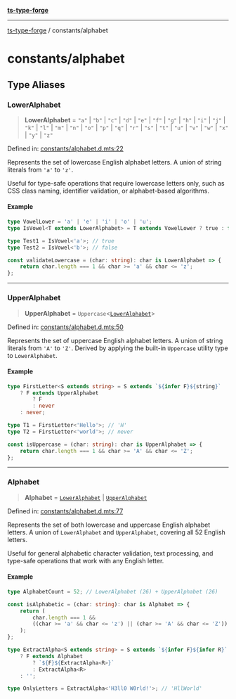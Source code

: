 [**ts-type-forge**](../README.md)

---

[ts-type-forge](../README.md) / constants/alphabet

# constants/alphabet

## Type Aliases

### LowerAlphabet

> **LowerAlphabet** = `"a"` \| `"b"` \| `"c"` \| `"d"` \| `"e"` \| `"f"` \| `"g"` \| `"h"` \| `"i"` \| `"j"` \| `"k"` \| `"l"` \| `"m"` \| `"n"` \| `"o"` \| `"p"` \| `"q"` \| `"r"` \| `"s"` \| `"t"` \| `"u"` \| `"v"` \| `"w"` \| `"x"` \| `"y"` \| `"z"`

Defined in: [constants/alphabet.d.mts:22](https://github.com/noshiro-pf/ts-type-forge/blob/main/src/constants/alphabet.d.mts#L22)

Represents the set of lowercase English alphabet letters.
A union of string literals from `'a'` to `'z'`.

Useful for type-safe operations that require lowercase letters only,
such as CSS class naming, identifier validation, or alphabet-based algorithms.

#### Example

```ts
type VowelLower = 'a' | 'e' | 'i' | 'o' | 'u';
type IsVowel<T extends LowerAlphabet> = T extends VowelLower ? true : false;

type Test1 = IsVowel<'a'>; // true
type Test2 = IsVowel<'b'>; // false

const validateLowercase = (char: string): char is LowerAlphabet => {
    return char.length === 1 && char >= 'a' && char <= 'z';
};
```

---

### UpperAlphabet

> **UpperAlphabet** = `Uppercase`\<[`LowerAlphabet`](#loweralphabet)\>

Defined in: [constants/alphabet.d.mts:50](https://github.com/noshiro-pf/ts-type-forge/blob/main/src/constants/alphabet.d.mts#L50)

Represents the set of uppercase English alphabet letters.
A union of string literals from `'A'` to `'Z'`.
Derived by applying the built-in `Uppercase` utility type to `LowerAlphabet`.

#### Example

```ts
type FirstLetter<S extends string> = S extends `${infer F}${string}`
    ? F extends UpperAlphabet
        ? F
        : never
    : never;

type T1 = FirstLetter<'Hello'>; // 'H'
type T2 = FirstLetter<'world'>; // never

const isUppercase = (char: string): char is UpperAlphabet => {
    return char.length === 1 && char >= 'A' && char <= 'Z';
};
```

---

### Alphabet

> **Alphabet** = [`LowerAlphabet`](#loweralphabet) \| [`UpperAlphabet`](#upperalphabet)

Defined in: [constants/alphabet.d.mts:77](https://github.com/noshiro-pf/ts-type-forge/blob/main/src/constants/alphabet.d.mts#L77)

Represents the set of both lowercase and uppercase English alphabet letters.
A union of `LowerAlphabet` and `UpperAlphabet`, covering all 52 English letters.

Useful for general alphabetic character validation, text processing,
and type-safe operations that work with any English letter.

#### Example

```ts
type AlphabetCount = 52; // LowerAlphabet (26) + UpperAlphabet (26)

const isAlphabetic = (char: string): char is Alphabet => {
    return (
        char.length === 1 &&
        ((char >= 'a' && char <= 'z') || (char >= 'A' && char <= 'Z'))
    );
};

type ExtractAlpha<S extends string> = S extends `${infer F}${infer R}`
    ? F extends Alphabet
        ? `${F}${ExtractAlpha<R>}`
        : ExtractAlpha<R>
    : '';

type OnlyLetters = ExtractAlpha<'H3ll0 W0rld!'>; // 'HllWorld'
```
